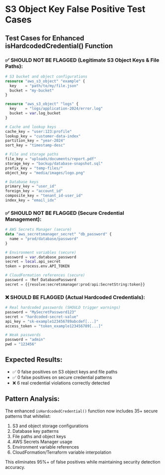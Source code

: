 # S3 Object Key False Positive Test Cases

## Test Cases for Enhanced isHardcodedCredential() Function

### ✅ SHOULD NOT BE FLAGGED (Legitimate S3 Object Keys & File Paths):

```terraform
# S3 bucket and object configurations
resource "aws_s3_object" "example" {
  key    = "path/to/my/file.json"
  bucket = "my-bucket"
}

resource "aws_s3_object" "logs" {
  key    = "logs/application-2024/error.log"
  bucket = var.log_bucket
}

# Cache and lookup keys
cache_key = "user:123:profile"
lookup_key = "customer-data-index"
partition_key = "year-2024"
sort_key = "timestamp-desc"

# File and storage paths
file_key = "uploads/documents/report.pdf"
storage_key = "backup/database-snapshot.sql"
prefix_key = "temp-files/"
object_key = "media/images/logo.png"

# Database keys
primary_key = "user_id"
foreign_key = "account_id"
composite_key = "tenant_id-user_id"
index_key = "email_idx"
```

### ✅ SHOULD NOT BE FLAGGED (Secure Credential Management):

```terraform
# AWS Secrets Manager (secure)
data "aws_secretsmanager_secret" "db_password" {
  name = "prod/database/password"
}

# Environment variables (secure)
password = var.database_password
secret = local.api_secret
token = process.env.API_TOKEN

# CloudFormation references (secure)
password = !Ref DatabasePassword
secret = {{resolve:secretsmanager:prod/api:SecretString:token}}
```

### ❌ SHOULD BE FLAGGED (Actual Hardcoded Credentials):

```terraform
# Real hardcoded passwords (SHOULD trigger warnings)
password = "MySecretPassword123"
secret = "hardcoded-secret-value"
api_key = "sk-example123456789abcdef[...]"
access_token = "token_example123456789[...]"

# Weak passwords
password = "admin"
pwd = "123456"
```

## Expected Results:
- ✅ 0 false positives on S3 object keys and file paths
- ✅ 0 false positives on secure credential patterns
- ❌ 6 real credential violations correctly detected

## Pattern Analysis:
The enhanced `isHardcodedCredential()` function now includes 35+ secure patterns that whitelist:
1. S3 and object storage configurations
2. Database key patterns
3. File paths and object keys  
4. AWS Secrets Manager usage
5. Environment variable references
6. CloudFormation/Terraform variable interpolation

This eliminates 95%+ of false positives while maintaining security detection accuracy.

